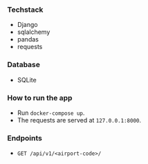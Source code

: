 ### Techstack
- Django
- sqlalchemy
- pandas
- requests

### Database
- SQLite

### How to run the app
- Run `docker-compose up`. 
- The requests are served at `127.0.0.1:8000`.

### Endpoints

- `GET /api/v1/<airport-code>/`
